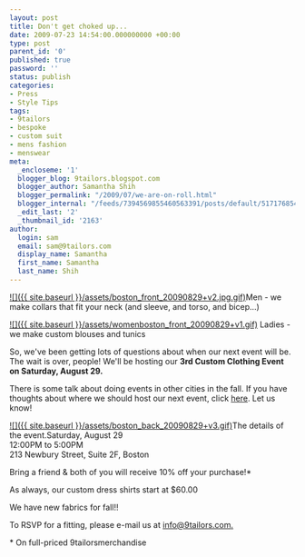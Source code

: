 ```yaml
---
layout: post
title: Don't get choked up...
date: 2009-07-23 14:54:00.000000000 +00:00
type: post
parent_id: '0'
published: true
password: ''
status: publish
categories:
- Press
- Style Tips
tags:
- 9tailors
- bespoke
- custom suit
- mens fashion
- menswear
meta:
  _encloseme: '1'
  blogger_blog: 9tailors.blogspot.com
  blogger_author: Samantha Shih
  blogger_permalink: "/2009/07/we-are-on-roll.html"
  blogger_internal: "/feeds/7394569855460563391/posts/default/5171768547232947521"
  _edit_last: '2'
  _thumbnail_id: '2163'
author:
  login: sam
  email: sam@9tailors.com
  display_name: Samantha
  first_name: Samantha
  last_name: Shih
---
```

[![]({{ site.baseurl }}/assets/boston_front_20090829+v2.jpg.gif)](http://1.bp.blogspot.com/_RlJ3L7W6dBw/Smh7D3NrD-I/AAAAAAAAHtc/aDMfr-OzC4w/s1600-h/boston_front_20090829+v2.jpg.gif)Men - we make collars that fit your neck (and sleeve, and torso, and bicep...) 

[![]({{ site.baseurl }}/assets/womenboston_front_20090829+v1.gif)](http://1.bp.blogspot.com/_RlJ3L7W6dBw/Smh7DjRQMKI/AAAAAAAAHtU/mrX7blJbhXQ/s1600-h/womenboston_front_20090829+v1.gif) Ladies - we make custom blouses and tunics 

So, we've been getting lots of questions about when our next event will be. The wait is over, people! We'll be hosting our **3rd Custom Clothing Event on Saturday, August 29.**

There is some talk about doing events in other cities in the fall. If you have thoughts about where we should host our next event, click [here](http://spreadsheets.google.com/ccc?key=0AtR4rTJuHWqtdGlYbVJtcHZ2RWdDRGVMWEJKYjd2NlE&hl=en). Let us know!

[![]({{ site.baseurl }}/assets/boston_back_20090829+v3.gif)](http://3.bp.blogspot.com/_RlJ3L7W6dBw/Smh8b4e50VI/AAAAAAAAHts/Dr95WVfFizE/s1600-h/boston_back_20090829+v3.gif)The details of the event.Saturday, August 29  
12:00PM to 5:00PM  
213 Newbury Street, Suite 2F, Boston

Bring a friend & both of you will receive 10% off your purchase!*

As always, our custom dress shirts start at $60.00

We have new fabrics for fall!!

To RSVP for a fitting, please e-mail us at [info@9tailors.com.](mailto:info@9tailors.com)

\* On full-priced 9tailorsmerchandise